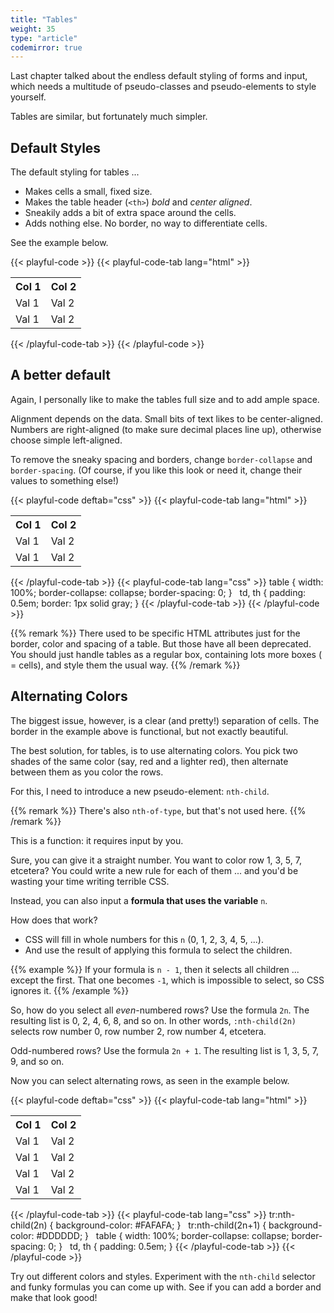 ```yaml
---
title: "Tables"
weight: 35
type: "article"
codemirror: true
---
```


Last chapter talked about the endless default styling of forms and input, which needs a multitude of pseudo-classes and pseudo-elements to style yourself.

Tables are similar, but fortunately much simpler.

## Default Styles

The default styling for tables ...

* Makes cells a small, fixed size.
* Makes the table header (`<th>`) _bold_ and _center aligned_.
* Sneakily adds a bit of extra space around the cells.
* Adds nothing else. No border, no way to differentiate cells.

See the example below.

{{< playful-code >}}
{{< playful-code-tab lang="html" >}}
<table>
  <tr><th>Col 1</th><th>Col 2</th></tr>
  <tr><td>Val 1</td><td>Val 2</td></tr>
  <tr><td>Val 1</td><td>Val 2</td></tr>
</table>
{{< /playful-code-tab >}}
{{< /playful-code >}}

## A better default

Again, I personally like to make the tables full size and to add ample space.

Alignment depends on the data. Small bits of text likes to be center-aligned. Numbers are right-aligned (to make sure decimal places line up), otherwise choose simple left-aligned.

To remove the sneaky spacing and borders, change `border-collapse` and `border-spacing`. (Of course, if you like this look or need it, change their values to something else!)

{{< playful-code deftab="css" >}}
{{< playful-code-tab lang="html" >}}
<table>
  <tr><th>Col 1</th><th>Col 2</th></tr>
  <tr><td>Val 1</td><td>Val 2</td></tr>
  <tr><td>Val 1</td><td>Val 2</td></tr>
</table>
{{< /playful-code-tab >}}
{{< playful-code-tab lang="css" >}}
table {
  width: 100%;
  border-collapse: collapse;
  border-spacing: 0;
}
&nbsp;
td, th {
  padding: 0.5em;
  border: 1px solid gray;
}
{{< /playful-code-tab >}}
{{< /playful-code >}}

{{% remark %}}
There used to be specific HTML attributes just for the border, color and spacing of a table. But those have all been deprecated. You should just handle tables as a regular box, containing lots more boxes ( = cells), and style them the usual way.
{{% /remark %}}

## Alternating Colors

The biggest issue, however, is a clear (and pretty!) separation of cells. The border in the example above is functional, but not exactly beautiful.

The best solution, for tables, is to use alternating colors. You pick two shades of the same color (say, red and a lighter red), then alternate between them as you color the rows.

For this, I need to introduce a new pseudo-element: `nth-child`. 

{{% remark %}}
There's also `nth-of-type`, but that's not used here.
{{% /remark %}}

This is a function: it requires input by you. 

Sure, you can give it a straight number. You want to color row 1, 3, 5, 7, etcetera? You could write a new rule for each of them ... and you'd be wasting your time writing terrible CSS.

Instead, you can also input a **formula that uses the variable** `n`. 

How does that work?

* CSS will fill in whole numbers for this `n` (0, 1, 2, 3, 4, 5, ...). 
* And use the result of applying this formula to select the children.

{{% example %}}
If your formula is `n - 1`, then it selects all children ... except the first. That one becomes `-1`, which is impossible to select, so CSS ignores it.
{{% /example %}}

So, how do you select all _even_-numbered rows? Use the formula `2n`. The resulting list is 0, 2, 4, 6, 8, and so on. In other words, `:nth-child(2n)` selects row number 0, row number 2, row number 4, etcetera.

Odd-numbered rows? Use the formula `2n + 1`. The resulting list is 1, 3, 5, 7, 9, and so on.

Now you can select alternating rows, as seen in the example below.

{{< playful-code deftab="css" >}}
{{< playful-code-tab lang="html" >}}
<table>
  <tr><th>Col 1</th><th>Col 2</th></tr>
  <tr><td>Val 1</td><td>Val 2</td></tr>
  <tr><td>Val 1</td><td>Val 2</td></tr>
  <tr><td>Val 1</td><td>Val 2</td></tr>
  <tr><td>Val 1</td><td>Val 2</td></tr>
</table>
{{< /playful-code-tab >}}
{{< playful-code-tab lang="css" >}}
tr:nth-child(2n) {
  background-color: #FAFAFA;
}
&nbsp;
tr:nth-child(2n+1) {
  background-color: #DDDDDD;
}
&nbsp;
table {
  width: 100%;
  border-collapse: collapse;
  border-spacing: 0;
}
&nbsp;
td, th {
  padding: 0.5em;
}
{{< /playful-code-tab >}}
{{< /playful-code >}}

Try out different colors and styles. Experiment with the `nth-child` selector and funky formulas you can come up with. See if you can add a border and make that look good!